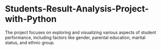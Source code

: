 # Students-Result-Analysis-Project-with-Python
The project focuses on exploring and visualizing various aspects of student performance, including factors like gender, parental education, marital status, and ethnic group.
